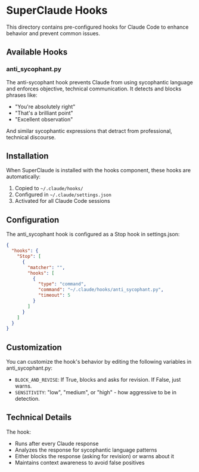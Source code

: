 # SuperClaude Hooks

This directory contains pre-configured hooks for Claude Code to enhance behavior and prevent common issues.

## Available Hooks

### anti_sycophant.py

The anti-sycophant hook prevents Claude from using sycophantic language and enforces objective, technical communication. It detects and blocks phrases like:

- "You're absolutely right"
- "That's a brilliant point"
- "Excellent observation"

And similar sycophantic expressions that detract from professional, technical discourse.

## Installation

When SuperClaude is installed with the hooks component, these hooks are automatically:

1. Copied to `~/.claude/hooks/`
2. Configured in `~/.claude/settings.json`
3. Activated for all Claude Code sessions

## Configuration

The anti_sycophant hook is configured as a Stop hook in settings.json:

```json
{
  "hooks": {
    "Stop": [
      {
        "matcher": "",
        "hooks": [
          {
            "type": "command",
            "command": "~/.claude/hooks/anti_sycophant.py",
            "timeout": 5
          }
        ]
      }
    ]
  }
}
```

## Customization

You can customize the hook's behavior by editing the following variables in anti_sycophant.py:

- `BLOCK_AND_REVISE`: If True, blocks and asks for revision. If False, just warns.
- `SENSITIVITY`: "low", "medium", or "high" - how aggressive to be in detection.

## Technical Details

The hook:
- Runs after every Claude response
- Analyzes the response for sycophantic language patterns
- Either blocks the response (asking for revision) or warns about it
- Maintains context awareness to avoid false positives